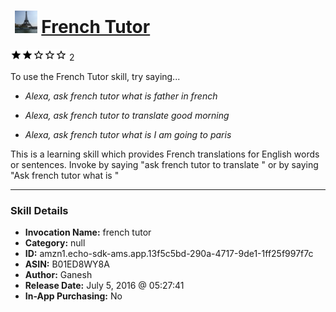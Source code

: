 # &nbsp;<img src="skill_icon" alt="French Tutor icon" width="36"> [French Tutor](http://alexa.amazon.com/#skills/amzn1.echo-sdk-ams.app.13f5c5bd-290a-4717-9de1-1ff25f997f7c)
![2 stars](../../images/ic_star_black_18dp_1x.png)![2 stars](../../images/ic_star_black_18dp_1x.png)![2 stars](../../images/ic_star_border_black_18dp_1x.png)![2 stars](../../images/ic_star_border_black_18dp_1x.png)![2 stars](../../images/ic_star_border_black_18dp_1x.png) 2

To use the French Tutor skill, try saying...

* *Alexa, ask french tutor what is father in french*

* *Alexa, ask french tutor to translate good morning*

* *Alexa, ask french tutor what is I am going to paris*

This is a learning skill which provides French translations for English words or sentences. Invoke by saying "ask french tutor to translate <your word or sentence>" or by saying "Ask french tutor what is <your word or sentence>"

***

### Skill Details

* **Invocation Name:** french tutor
* **Category:** null
* **ID:** amzn1.echo-sdk-ams.app.13f5c5bd-290a-4717-9de1-1ff25f997f7c
* **ASIN:** B01ED8WY8A
* **Author:** Ganesh
* **Release Date:** July 5, 2016 @ 05:27:41
* **In-App Purchasing:** No
